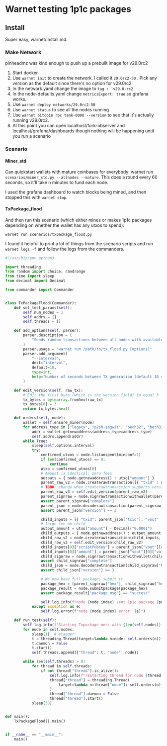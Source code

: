 # Warnet testing 1p1c packages

## Install
Super easy, warnet/install.md.
### Make Network
pinheadmz was kind enough to push up a prebuilt image for v29.0rc2

1. Start docker
2. Use `warnet init` to create the network. I called it `29.0rc2-50` . Pick any version as the default since there's no option for v29.0rc2.
3. In the network.yaml change the image to `tag : 'v29.0-rc2` 
4. In the node-defaults.yaml change `metricsExport: true` so grafana works.
5. Use `warnet deploy networks/29.0rc2-50` 
6. Use `warnet status` to see all the nodes running
7. Use `warnet bitcoin rpc tank-0000 --version` to see that it's actually running v29.0rc2.
8. At this point you can open localhost/fork-observer and localhost/grafana/dashboards though nothing will be happening until you run a scenario

### Scenario

#### Miner_std
Can quickstart wallets with mature coinbases for everybody: warnet run `scenarios/miner_std.py --allnodes --mature`. This does a round every 60 seconds, so it'll take n minutes to fund each node.

I used the grafana dashboard to watch blocks being mined, and then stopped this with `warnet stop`.

#### TxPackage_flood

And then run this scenario (which either mines or makes 1p1c packages depending on whether the wallet has any utxos to spend):
```
warnet run scenarios/txpackage_flood.py
```

I found it helpful to print a lot of things from the scenario scripts and run `warnet logs -f` and follow the logs from the commanders.

```python
#!/usr/bin/env python3

import threading
from random import choice, randrange
from time import sleep
from decimal import Decimal

from commander import Commander


class TxPackageFlood(Commander):
    def set_test_params(self):
        self.num_nodes = 1
        self.addrs = []
        self.threads = []

    def add_options(self, parser):
        parser.description = (
            "Sends random transactions between all nodes with available balance in their wallet"
        )
        parser.usage = "warnet run /path/to/tx_flood.py [options]"
        parser.add_argument(
            "--interval",
            dest="interval",
            default=10,
            type=int,
            help="Number of seconds between TX generation (default 10 seconds)",
        )

    def edit_version(self, raw_tx):
        # Edit the first byte (which is the version field) to equal 3
        tx_bytes = bytearray.fromhex(raw_tx)
        tx_bytes[0] = 3
        return tx_bytes.hex()

    def orders(self, node):
        wallet = self.ensure_miner(node)
        for address_type in ["legacy", "p2sh-segwit", "bech32", "bech32m"]:
            addr = wallet.getnewaddress(address_type=address_type)
            self.addrs.append(addr)
        while True:
            sleep(self.options.interval)
            try:
                confirmed_utxos = node.listunspent(minconf=1)
                if len(confirmed_utxos) == 0:
                    continue
                utxo = confirmed_utxos[0]
                # Amount is identical: zero fees
                outputs = { node.getnewaddress() : utxo["amount"] }
                parent_raw_v2 = node.createrawtransaction([{ "txid" : utxo["txid"], "vout" : utxo["vout"]}], outputs)
                # TODO: change when createrawtransaction supports version param
                parent_raw_v3 = self.edit_version(parent_raw_v2)
                parent_signraw = node.signrawtransactionwithwallet(parent_raw_v3)
                assert parent_signraw["complete"]
                parent_json = node.decoderawtransaction(parent_signraw["hex"])
                assert parent_json["version"] == 3

                child_inputs = [{ "txid": parent_json["txid"], "vout" : 0 }]
                # large fee on child
                output_amount = utxo["amount"] - Decimal("0.0001")
                child_outputs = { node.getnewaddress() : output_amount }
                child_raw_v2 = node.createrawtransaction(child_inputs, child_outputs)
                child_raw_v3 = self.edit_version(child_raw_v2)
                child_inputs[0]["scriptPubKey"] = parent_json["vout"][0]["scriptPubKey"]["hex"]
                child_inputs[0]["amount"] = parent_json["vout"][0]["value"]
                child_signraw = node.signrawtransactionwithwallet(child_raw_v3, child_inputs)
                assert child_signraw["complete"]
                child_json = node.decoderawtransaction(child_signraw["hex"])
                assert child_json["version"] == 3

                # We now have full package; submit it.
                package_hex = [parent_signraw["hex"], child_signraw["hex"]]
                package_result = node.submitpackage(package_hex)
                assert package_result["package_msg"] == "success"

                self.log.info(f"node {node.index} sent 1p1c package {parent_json['txid']} + {child_json['txid']}")
            except Exception as e:
                self.log.error(f"node {node.index} error: {e}")

    def run_test(self):
        self.log.info(f"Starting Txpackage mess with {len(self.nodes)} threads")
        for node in self.nodes:
            sleep(1)  # stagger
            t = threading.Thread(target=lambda n=node: self.orders(n))
            t.daemon = False
            t.start()
            self.threads.append({"thread": t, "node": node})

        while len(self.threads) > 0:
            for thread in self.threads:
                if not thread["thread"].is_alive():
                    self.log.info(f"restarting thread for node {thread['node'].index}")
                    thread["thread"] = threading.Thread(
                        target=lambda n=thread["node"]: self.orders(n)
                    )
                    thread["thread"].daemon = False
                    thread["thread"].start()
            sleep(30)


def main():
    TxPackageFlood().main()


if __name__ == "__main__":
    main()

```
